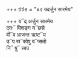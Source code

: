 +++
title = "०२ यदर्जुन सारमेय"

+++
य᳓द् अर्जुन सारमेय  
दतः᳓ पिशङ्ग य᳓छसे  
वी᳓व भ्राजन्त ऋष्ट᳓य  
उ᳓प स्र᳓क्वेषु ब᳓प्सतो  
नि᳓ षु᳓ स्वप